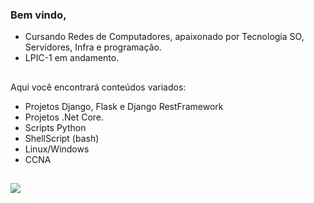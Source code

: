 ### Bem vindo, 
- Cursando Redes de Computadores, apaixonado por Tecnologia SO, Servidores, Infra e programação.
- LPIC-1 em andamento.
##
Aqui você encontrará conteúdos variados: 
- Projetos Django, Flask e Django RestFramework
- Projetos .Net Core.
- Scripts Python
- ShellScript (bash)
- Linux/Windows
- CCNA
##

<div>    
  <a href="https://www.linkedin.com/in/leonardo-bastos-alves/" target="_blank">
    <img src="https://img.shields.io/badge/-LinkedIn-%230077B5?style=for-the-badge&logo=linkedin&logoColor=white" target="_blank">
  </a> 
</div>



